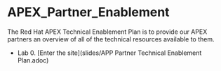 # APEX_Partner_Enablement
The Red Hat APEX Technical Enablement Plan is to provide our APEX partners an overview of all of the technical resources available to them.

* Lab 0. [Enter the site](slides/APP Partner Technical Enablement Plan.adoc)
